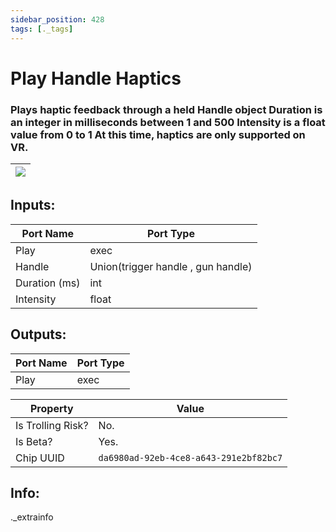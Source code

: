 ```yaml
---
sidebar_position: 428
tags: [._tags]
---
```


# Play Handle Haptics


### Plays haptic feedback through a held Handle object Duration is an integer in milliseconds between 1 and 500 Intensity is a float value from 0 to 1  At this time, haptics are only supported on VR. 

| ![](https://images-ext-2.discordapp.net/external/MPmIaQzlEPmgGWlgi-WxBBXt0Bjv_zWPkg1y1f_sy3s/https/www.recroomcircuits.com/image/circuit/absolute-value?width=206&height=108) |
|-----|

## Inputs:
| Port Name | Port Type |
|-----------|-----------|
| Play | exec |
| Handle | Union(trigger handle , gun handle) |
| Duration (ms) | int |
| Intensity | float |

## Outputs:
| Port Name | Port Type |
|-----------|-----------|
| Play | exec | 

| Property  | Value |
|-------------------|-----------|
| Is Trolling Risk? | No. |
| Is Beta? | Yes. |
| Chip UUID | `da6980ad-92eb-4ce8-a643-291e2bf82bc7` |

## Info:
._extrainfo